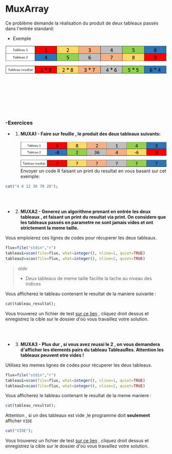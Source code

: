 # MuxArray

Ce problème demande la réalisation du produit de deux tableaux passés dans l'entrée standard:


+ Exemple

![Alt text](/ressources/exemple2MuxArray.PNG)

<br/><br/><br/><br/><br/><br/>
### -Exercices
+ 1) **MUXA1 - Faire sur feuille , le produit des deux tableaux suivants:**
<br/><br/>
![Alt text](/ressources/exempleExo1MuxArray.PNG) <br/>
Envoyer un code R faisant un print du resultat en vous basant sur cet exemple:
```R
cat("4 6 12 36 78 28");
```

<br/><br/>
+ 2) **MUXA2 - Generez un algorithme prenant en entrée les deux tableaux , et faisant un print du resultat via print.
On considere que les tableaux passés en parametre ne sont jamais vides et ont strictement la meme taille.**

Vous emploierez ces lignes de codes pour récuperer les deux tableaux.
```R
flux=file("stdin","r")
tableau1=scan(file=flux, what=integer(), nline=1, quiet=TRUE)
tableau2=scan(file=flux, what=integer(), nline=2, quiet=TRUE)
```
> *aide*
> - Deux tableaux de meme taille facilite la tache au niveau des indices

Vous afficherez le tableau contenant le resultat de la maniere suivante : 
```R
cat(tableau_resultat);
```

Vous trouverez un fichier de test [sur ce lien](https://github.com/GRnice/concoursProgram/blob/master/ressources/muxarrayexo2.in "test") , cliquez droit dessus et enregistrez la cible sur le dossier d'où vous travaillez votre solution.

<br/><br/>
+ 3) **MUXA3 - Plus dur , si vous avez reussi le 2 , on vous demandera d'afficher les élements pairs du tableau TableauRes.
Attention les tableaux peuvent etre vides !**

Utilisez les memes lignes de codes pour récuperer les deux tableaux.
```R
flux=file("stdin","r")
tableau1=scan(file=flux, what=integer(), nline=1, quiet=TRUE)
tableau2=scan(file=flux, what=integer(), nline=2, quiet=TRUE)
```

Vous afficherez le tableau contenant le resultat de la meme maniere : 
```R
cat(tableau_resultat);
```

Attention , si un des tableaux est vide ,le programme doit **seulement** afficher ```VIDE```
```R
cat("VIDE");
```



Vous trouverez un fichier de test [sur ce lien](https://github.com/GRnice/concoursProgram/blob/master/ressources/muxarrayexo3.in "test") , cliquez droit dessus et enregistrez la cible sur le dossier d'où vous travaillez votre solution.
